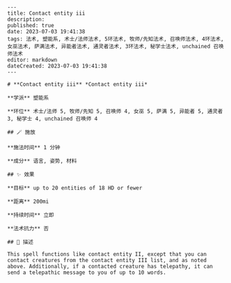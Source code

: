 
    ---
    title: Contact entity iii
    description: 
    published: true
    date: 2023-07-03 19:41:38
    tags: 法术, 塑能系, 术士/法师法术, 5环法术, 牧师/先知法术, 召唤师法术, 4环法术, 女巫法术, 萨满法术, 异能者法术, 通灵者法术, 3环法术, 秘学士法术, unchained 召唤师法术
    editor: markdown
    dateCreated: 2023-07-03 19:41:38
    ---

    # **Contact entity iii** *Contact entity iii*

    **学派** 塑能系 

    **环位** 术士/法师 5, 牧师/先知 5, 召唤师 4, 女巫 5, 萨满 5, 异能者 5, 通灵者 3, 秘学士 4, unchained 召唤师 4

    ## 🪄 施放

    **施法时间** 1 分钟

    **成分** 语言, 姿势, 材料

    ## ✨ 效果 

    **目标** up to 20 entities of 18 HD or fewer 

    **距离** 200mi  

    **持续时间** 立即 

    **法术抗力** 否

    ## 📖 描述

    This spell functions like contact entity II, except that you can contact creatures from the contact entity III list, and as noted above. Additionally, if a contacted creature has telepathy, it can send a telepathic message to you of up to 10 words.
    